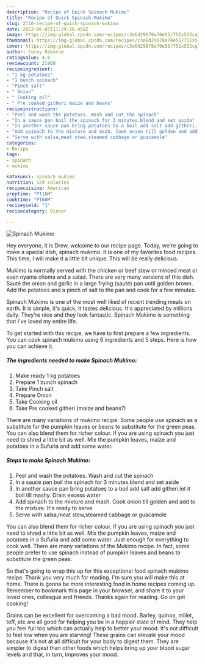 ```yaml
---
description: "Recipe of Quick Spinach Mukimo"
title: "Recipe of Quick Spinach Mukimo"
slug: 2710-recipe-of-quick-spinach-mukimo
date: 2022-06-07T11:29:10.458Z
image: https://img-global.cpcdn.com/recipes/c3e6d29678a70e55/751x532cq70/spinach-mukimo-recipe-main-photo.jpg
thumbnail: https://img-global.cpcdn.com/recipes/c3e6d29678a70e55/751x532cq70/spinach-mukimo-recipe-main-photo.jpg
cover: https://img-global.cpcdn.com/recipes/c3e6d29678a70e55/751x532cq70/spinach-mukimo-recipe-main-photo.jpg
author: Corey Osborne
ratingvalue: 4.6
reviewcount: 21968
recipeingredient:
- "1 kg potatoes"
- "1 bunch spinach"
- "Pinch salt"
- " Onion"
- " Cooking oil"
- " Pre cooked githeri maize and beans"
recipeinstructions:
- "Peel and wash the potatoes. Wash and cut the spinach"
- "In a sauce pan boil the spinach for 3 minutes.blend and set aside"
- "In another sauce pan bring potatoes to a boil add salt add githeri.let it boil till mashy. Drain excess water"
- "Add spinach to the mixture and mash. Cook onion till golden and add to the mixture. It&#39;s ready to serve"
- "Serve with salsa,meat stew,steamed cabbage or guacamole"
categories:
- Recipe
tags:
- spinach
- mukimo

katakunci: spinach mukimo 
nutrition: 129 calories
recipecuisine: American
preptime: "PT16M"
cooktime: "PT60M"
recipeyield: "3"
recipecategory: Dinner

---
```



![Spinach Mukimo](https://img-global.cpcdn.com/recipes/c3e6d29678a70e55/751x532cq70/spinach-mukimo-recipe-main-photo.jpg)

Hey everyone, it is Drew, welcome to our recipe page. Today, we're going to make a special dish, spinach mukimo. It is one of my favorites food recipes. This time, I will make it a little bit unique. This will be really delicious.

Mukimo is normally served with the chicken or beef stew or minced meat or even nyama choma and a salad. There are very many versions of this dish. Sauté the onion and garlic in a large frying (sauté) pan until golden brown. Add the potatoes and a pinch of salt to the pan and cook for a few minutes.

Spinach Mukimo is one of the most well liked of recent trending meals on earth. It is simple, it's quick, it tastes delicious. It's appreciated by millions daily. They're nice and they look fantastic. Spinach Mukimo is something that I've loved my entire life.


To get started with this recipe, we have to first prepare a few ingredients. You can cook spinach mukimo using 6 ingredients and 5 steps. Here is how you can achieve it.

<!--inarticleads1-->

##### The ingredients needed to make Spinach Mukimo:

1. Make ready 1 kg potatoes
1. Prepare 1 bunch spinach
1. Take Pinch salt
1. Prepare  Onion
1. Take  Cooking oil
1. Take  Pre cooked githeri (maize and beans?)


There are many variations of mukimo recipe. Some people use spinach as a substitute for the pumpkin leaves or beans to substitute for the green peas. You can also blend them for richer colour. lf you are using spinach you just need to shred a little bit as well. Mix the pumpkin leaves, maize and potatoes in a Sufuria and add some water. 

<!--inarticleads2-->

##### Steps to make Spinach Mukimo:

1. Peel and wash the potatoes. Wash and cut the spinach
1. In a sauce pan boil the spinach for 3 minutes.blend and set aside
1. In another sauce pan bring potatoes to a boil add salt add githeri.let it boil till mashy. Drain excess water
1. Add spinach to the mixture and mash. Cook onion till golden and add to the mixture. It&#39;s ready to serve
1. Serve with salsa,meat stew,steamed cabbage or guacamole


You can also blend them for richer colour. lf you are using spinach you just need to shred a little bit as well. Mix the pumpkin leaves, maize and potatoes in a Sufuria and add some water. Just enough for everything to cook well. There are many variations of the Mukimo recipe. In fact, some people prefer to use spinach instead of pumpkin leaves and beans to substitute the green peas. 

So that's going to wrap this up for this exceptional food spinach mukimo recipe. Thank you very much for reading. I'm sure you will make this at home. There is gonna be more interesting food in home recipes coming up. Remember to bookmark this page in your browser, and share it to your loved ones, colleague and friends. Thanks again for reading. Go on get cooking!

Grains can be excellent for overcoming a bad mood. Barley, quinoa, millet, teff, etc are all good for helping you be in a happier state of mind. They help you feel full too which can actually help to better your mood. It's not difficult to feel low when you are starving! These grains can elevate your mood because it's not at all difficult for your body to digest them. They are simpler to digest than other foods which helps bring up your blood sugar levels and that, in turn, improves your mood.
